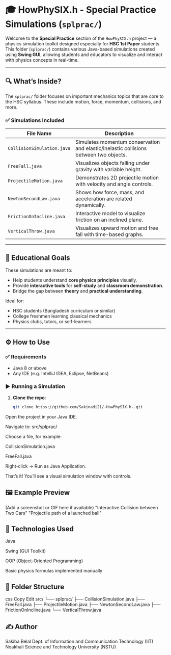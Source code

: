 # 🎓 HowPhySIX.h - Special Practice Simulations (`splprac/`)

Welcome to the **Special Practice** section of the `HowPhySIX.h` project — a physics simulation toolkit designed especially for **HSC 1st Paper** students. This folder (`splprac/`) contains various Java-based simulations created using **Swing GUI**, allowing students and educators to visualize and interact with physics concepts in real-time.

---

## 🔍 What’s Inside?

The `splprac/` folder focuses on important mechanics topics that are core to the HSC syllabus. These include motion, force, momentum, collisions, and more.

### ✅ Simulations Included

| File Name                  | Description                                                   |
|---------------------------|---------------------------------------------------------------|
| `CollisionSimulation.java`| Simulates momentum conservation and elastic/inelastic collisions between two objects. |
| `FreeFall.java`           | Visualizes objects falling under gravity with variable height. |
| `ProjectileMotion.java`   | Demonstrates 2D projectile motion with velocity and angle controls. |
| `NewtonSecondLaw.java`    | Shows how force, mass, and acceleration are related dynamically. |
| `FrictionOnIncline.java`  | Interactive model to visualize friction on an inclined plane. |
| `VerticalThrow.java`      | Visualizes upward motion and free fall with time-based graphs. |


---

## 📘 Educational Goals

These simulations are meant to:

- Help students understand **core physics principles** visually.
- Provide **interactive tools** for **self-study** and **classroom demonstration**.
- Bridge the gap between **theory** and **practical understanding**.

Ideal for:
- HSC students (Bangladesh curriculum or similar)
- College freshmen learning classical mechanics
- Physics clubs, tutors, or self-learners

---

## ⚙️ How to Use

### ✅ Requirements

- Java 8 or above  
- Any IDE (e.g. IntelliJ IDEA, Eclipse, NetBeans)

### ▶️ Running a Simulation

1. **Clone the repo**:
   ```bash
   git clone https://github.com/Sakinadi21/-HowPhySIX.h-.git
Open the project in your Java IDE.

Navigate to:
src/splprac/

Choose a file, for example:

CollisionSimulation.java

FreeFall.java

Right-click → Run as Java Application.

That’s it! You’ll see a visual simulation window with controls.

## 🖼️ Example Preview
(Add a screenshot or GIF here if available)
"Interactive Collision between Two Cars"
"Projectile path of a launched ball"

## 🧰 Technologies Used
Java

Swing (GUI Toolkit)

OOP (Object-Oriented Programming)

Basic physics formulas implemented manually

## 📁 Folder Structure
css
Copy
Edit
src/
└── splprac/
    ├── CollisionSimulation.java
    ├── FreeFall.java
    ├── ProjectileMotion.java
    ├── NewtonSecondLaw.java
    ├── FrictionOnIncline.java
    └── VerticalThrow.java
## ✍️ Author
Sakiba Belal
Dept. of Information and Communication Technology (IIT)
Noakhali Science and Technology University (NSTU)
